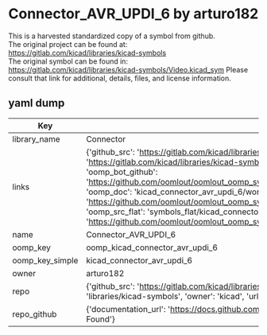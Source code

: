 # Connector_AVR_UPDI_6 by arturo182  
This is a harvested standardized copy of a symbol from github.  
The original project can be found at:  
https://gitlab.com/kicad/libraries/kicad-symbols  
The original symbol can be found in:
https://gitlab.com/kicad/libraries/kicad-symbols/Video.kicad_sym
Please consult that link for additional, details, files, and license information.  
## yaml dump  
| Key | Value |  
| --- | --- |  
| library_name | Connector |  
| links | {'github_src': 'https://gitlab.com/kicad/libraries/kicad-symbols/Video.kicad_sym', 'github_src_repo': 'https://gitlab.com/kicad/libraries/kicad-symbols', 'oomp_bot': 'kicad_connector_avr_updi_6/working', 'oomp_bot_github': 'https://github.com/oomlout/oomlout_oomp_symbol_bot/tree/main/kicad_connector_avr_updi_6/working', 'oomp_doc': 'kicad_connector_avr_updi_6/working', 'oomp_doc_github': 'https://github.com/oomlout/oomlout_oomp_symbol_doc/tree/main/kicad_connector_avr_updi_6/working', 'oomp_src_flat': 'symbols_flat/kicad_connector_avr_updi_6/working', 'oomp_src_flat_github': 'https://github.com/oomlout/oomlout_oomp_symbol_src/tree/main/kicad_connector_avr_updi_6/working'} |  
| name | Connector_AVR_UPDI_6 |  
| oomp_key | oomp_kicad_connector_avr_updi_6 |  
| oomp_key_simple | kicad_connector_avr_updi_6 |  
| owner | arturo182 |  
| repo | {'github_src': 'https://gitlab.com/kicad/libraries/kicad-symbols/Video.kicad_sym', 'name': 'libraries/kicad-symbols', 'owner': 'kicad', 'url': 'https://gitlab.com/kicad/libraries/kicad-symbols'} |  
| repo_github | {'documentation_url': 'https://docs.github.com/rest/repos/repos#get-a-repository', 'message': 'Not Found'} |  

